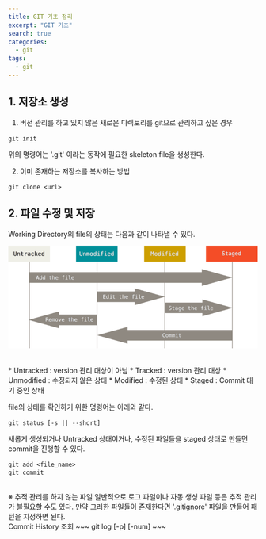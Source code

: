 ```yaml
---
title: GIT 기초 정리
excerpt: "GIT 기초"
search: true
categories:
  - git
tags:
  - git
---
```


<h2> 1. 저장소 생성 </h2>

1. 버전 관리를 하고 있지 않은 새로운 디렉토리를 git으로 관리하고 싶은 경우
~~~
git init
~~~
위의 명령어는 '.git' 이라는 동작에 필요한 skeleton file을 생성한다.

2. 이미 존재하는 저장소를 복사하는 방법
~~~
git clone <url>
~~~


<h2> 2. 파일 수정 및 저장 </h2>

Working Directory의 file의 상태는 다음과 같이 나타낼 수 있다.

![lifecycle](/assets/images/git/lifecycle.png)

<br>
* Untracked
: version 관리 대상이 아님
* Tracked
  : version 관리 대상
  * Unmodified
    : 수정되지 않은 상태
  * Modified
    : 수정된 상태
  * Staged
    : Commit 대기 중인 상태

file의 상태를 확인하기 위한 명령어는 아래와 같다.
~~~
git status [-s || --short]
~~~

새롭게 생성되거나 Untracked 상태이거나, 수정된 파일들을 staged 상태로 만들면 commit을 진행할 수 있다.
~~~
git add <file_name>
git commit
~~~

<br>
※ 추적 관리를 하지 않는 파일  
일반적으로 로그 파일이나 자동 생성 파일 등은 추적 관리가 불필요할 수도 있다.
만약 그러한 파일들이 존재한다면 '.gitignore' 파일을 만들어 패턴을 지정하면 된다.


<br>
Commit History 조회
~~~
git log [-p] [-num]
~~~
